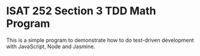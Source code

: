 # ISAT 252 Section 3 TDD Math Program

This is a simple program to demonstrate how to do test-driven development with JavaScript, Node and Jasmine.
